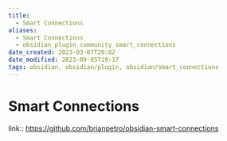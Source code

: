 ```yaml
---
title:
  - Smart Connections
aliases:
  - Smart Connections
  - obsidian_plugin_community_smart_connections
date_created: 2023-03-07T20:02
date_modified: 2023-09-05T19:17
tags: obsidian, obsidian/plugin, obsidian/smart_connections
---
```

# Smart Connections

link:: <https://github.com/brianpetro/obsidian-smart-connections>
